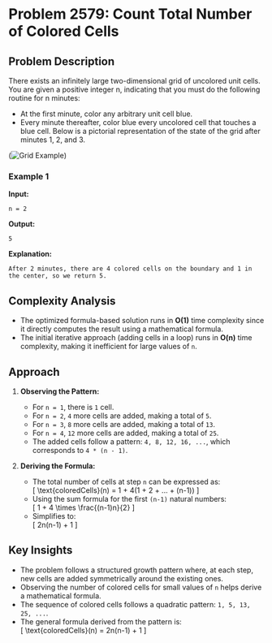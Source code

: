 # Problem 2579: Count Total Number of Colored Cells  

## Problem Description  

There exists an infinitely large two-dimensional grid of uncolored unit cells. You are given a positive integer n, indicating that you must do the following routine for n minutes:

* At the first minute, color any arbitrary unit cell blue.
* Every minute thereafter, color blue every uncolored cell that touches a blue cell.
Below is a pictorial representation of the state of the grid after minutes 1, 2, and 3.

(![Grid Example](https://assets.leetcode.com/uploads/2023/01/10/example-copy-2.png))

### Example 1  
**Input:**  
```plaintext
n = 2
```  
**Output:**  
```plaintext
5
```  
**Explanation:**  
```plaintext
After 2 minutes, there are 4 colored cells on the boundary and 1 in the center, so we return 5. 
```


## Complexity Analysis

- The optimized formula-based solution runs in **O(1)** time complexity since it directly computes the result using a mathematical formula.
- The initial iterative approach (adding cells in a loop) runs in **O(n)** time complexity, making it inefficient for large values of `n`.

## Approach

1. **Observing the Pattern:**  
   - For `n = 1`, there is `1` cell.  
   - For `n = 2`, `4` more cells are added, making a total of `5`.  
   - For `n = 3`, `8` more cells are added, making a total of `13`.  
   - For `n = 4`, `12` more cells are added, making a total of `25`.  
   - The added cells follow a pattern: `4, 8, 12, 16, ...`, which corresponds to `4 * (n - 1)`.  

2. **Deriving the Formula:**  
   - The total number of cells at step `n` can be expressed as:  
     \[
     \text{coloredCells}(n) = 1 + 4(1 + 2 + ... + (n-1))
     \]
   - Using the sum formula for the first `(n-1)` natural numbers:  
     \[
     1 + 4 \times \frac{(n-1)n}{2}
     \]
   - Simplifies to:  
     \[
     2n(n-1) + 1
     \]


## Key Insights

- The problem follows a structured growth pattern where, at each step, new cells are added symmetrically around the existing ones.
- Observing the number of colored cells for small values of `n` helps derive a mathematical formula.
- The sequence of colored cells follows a quadratic pattern: `1, 5, 13, 25, ...`.
- The general formula derived from the pattern is:  
  \[
  \text{coloredCells}(n) = 2n(n-1) + 1
  \]